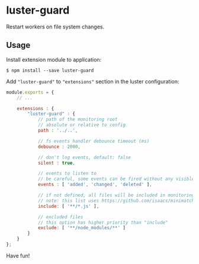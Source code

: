 # luster-guard

Restart workers on file system changes.

## Usage

Install extension module to application:

```console
$ npm install --save luster-guard
```

Add `"luster-guard"` to `"extensions"` section in the luster configuration:

```javascript
module.exports = {
    // ...

    extensions : {
        "luster-guard" : {
            // path of the monitoring root
            // absolute or relative to config
            path : '../..',

            // fs events handler debounce timeout (ms)
            debounce : 2000,

            // don't log events, default: false
            silent : true,

            // events to listen to
            // be careful, some events can be fired without any visible reason
            events : [ 'added', 'changed', 'deleted' ],

            // if not defined, all files will be included in monitoring
            // note: this list uses https://github.com/isaacs/minimatch to match file paths
            include: [ '**/*.js' ],

            // excluded files
            // this option has higher priority than "include"
            exclude: [ '**/node_modules/**' ]
        }
    }
};
```

Have fun!
